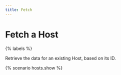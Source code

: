 ```yaml
---
title: Fetch
---
```


# Fetch a Host

{% labels %}

Retrieve the data for an existing Host, based on its ID.

{% scenario hosts.show %}
